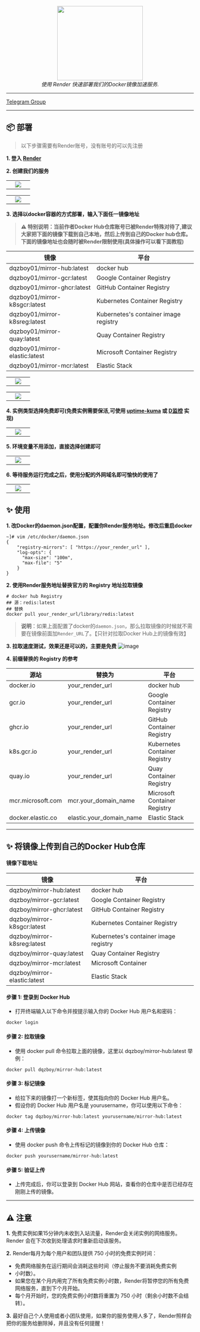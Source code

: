 <div style="text-align: center"></div>
  <p align="center">
  <img src="https://github.com/dqzboy/Docker-Proxy/assets/42825450/c187d66f-152e-4172-8268-e54bd77d48bb" width="230px" height="200px">
      <br>
      <i>使用 Render 快速部署我们的Docker镜像加速服务.</i>
  </p>
</div>

---

[Telegram Group](https://t.me/+ghs_XDp1vwxkMGU9) 

---


## 📦 部署
> 以下步骤需要有Render账号，没有账号的可以先注册

**1. 登入 [Render](https://dashboard.render.com)**

**2. 创建我们的服务**
<table>
    <tr>
        <td width="50%" align="center"><img src="https://github.com/dqzboy/Blog-Image/assets/42825450/7a16000a-6514-4cc9-892c-9f0a9746d1b2?raw=true"></td>
    </tr>
</table>

<table>
    <tr>
        <td width="50%" align="center"><img src="https://github.com/dqzboy/Docker-Proxy/assets/42825450/e5bb8e70-2bba-4b3f-a29f-fcf56ac2b82a?raw=true"></td>
    </tr>
</table>

**3. 选择以docker容器的方式部署，输入下面任一镜像地址**

> **⚠️ 特别说明：当前作者Docker Hub仓库账号已被Render特殊对待了,建议大家把下面的镜像下载到自己本地，然后上传到自己的Docker hub仓库。下面的镜像地址也会随时被Render限制使用(具体操作可以看下面教程)**

| 镜像 | 平台 |
|-------|---------------|
| dqzboy01/mirror-hub:latest   | docker hub
| dqzboy01/mirror-gcr:latest      | Google Container Registry
| dqzboy01/mirror-ghcr:latest     | GitHub Container Registry
| dqzboy01/mirror-k8sgcr:latest  | Kubernetes Container Registry
| dqzboy01/mirror-k8sreg:latest      | Kubernetes's container image registry
| dqzboy01/mirror-quay:latest     | Quay Container Registry
| dqzboy01/mirror-elastic:latest     | Microsoft Container Registry
| dqzboy01/mirror-mcr:latest     | Elastic Stack

<table>
    <tr>
        <td width="50%" align="center"><img src="https://github.com/dqzboy/Docker-Proxy/assets/42825450/3f84c551-bef4-4e00-a3b4-b85e34a7eb7e?raw=true"></td>
    </tr>
</table>

<table>
    <tr>
        <td width="50%" align="center"><img src="https://github.com/dqzboy/Docker-Proxy/assets/42825450/907ba8da-9c1d-4cfb-9951-b843fabe47a9?raw=true"></td>
    </tr>
</table>

**4. 实例类型选择免费即可(免费实例需要保活,可使用 [uptime-kuma](https://uptime.kuma.pet/) 或 [D监控](https://www.dnspod.cn/Products/Monitor) 实现)**

<table>
    <tr>
        <td width="50%" align="center"><img src="https://github.com/dqzboy/Blog-Image/assets/42825450/c0a166c9-9d06-472e-a4cd-0d16fa3eeb83?raw=true"></td>
    </tr>
</table>

**5. 环境变量不用添加，直接选择创建即可**
<table>
    <tr>
        <td width="50%" align="center"><img src="https://github.com/dqzboy/Blog-Image/assets/42825450/e760d9c3-b6f4-4a5e-81ce-64c8017c70fc?raw=true"></td>
    </tr>
</table>

**6. 等待服务运行完成之后，使用分配的外网域名即可愉快的使用了**
<table>
    <tr>
        <td width="50%" align="center"><img src="https://github.com/dqzboy/Docker-Proxy/assets/42825450/95793a23-5831-4565-9c23-03130b81e8be?raw=true"></td>
    </tr>
</table>

## ✨ 使用

**1. 改Docker的daemon.json配置，配置你Render服务地址。修改后重启docker**
```shell
~]# vim /etc/docker/daemon.json
{
    "registry-mirrors": [ "https://your_render_url" ],
    "log-opts": {
      "max-size": "100m",
      "max-file": "5"
    }
}
```
**2. 使用Render服务地址替换官方的 Registry 地址拉取镜像**
```shell
# docker hub Registry
## 源：redis:latest
## 替换
docker pull your_render_url/library/redis:latest
```

> **说明**：如果上面配置了docker的`daemon.json`，那么拉取镜像的时候就不需要在镜像前面加`Render_URL`了。【只针对拉取Docker Hub上的镜像有效】

**3. 拉取速度测试，效果还是可以的，主要是免费**
![image](https://github.com/dqzboy/Blog-Image/assets/42825450/06ad14d4-cb0f-4924-ab41-5c3f001261a2)

**4. 前缀替换的 Registry 的参考**

| 源站 | 替换为 | 平台 |
|-------|---------------|----------|
| docker.io   | your_render_url   |  docker hub 
| gcr.io      | your_render_url   |  Google Container Registry
| ghcr.io     | your_render_url  |  GitHub Container Registry
| k8s.gcr.io     | your_render_url  | Kubernetes Container Registry
| quay.io     | your_render_url  | Quay Container Registry
| mcr.microsoft.com     | mcr.your_domain_name  | Microsoft Container Registry
| docker.elastic.co     | elastic.your_domain_name  | Elastic Stack


---

## ✨ 将镜像上传到自己的Docker Hub仓库

#### 镜像下载地址
| 镜像 | 平台 |
|-------|---------------|
| dqzboy/mirror-hub:latest   | docker hub
| dqzboy/mirror-gcr:latest      | Google Container Registry
| dqzboy/mirror-ghcr:latest     | GitHub Container Registry
| dqzboy/mirror-k8sgcr:latest  | Kubernetes Container Registry
| dqzboy/mirror-k8sreg:latest      | Kubernetes's container image registry
| dqzboy/mirror-quay:latest     | Quay Container Registry
| dqzboy/mirror-mcr:latest     | Microsoft Container
| dqzboy/mirror-elastic:latest     | Elastic Stack

#### 步骤 1: 登录到 Docker Hub
- 打开终端输入以下命令并按提示输入你的 Docker Hub 用户名和密码：

```shell
docker login
```

#### 步骤 2: 拉取镜像
- 使用 docker pull 命令拉取上面的镜像，这里以 dqzboy/mirror-hub:latest 举例：

```shell
docker pull dqzboy/mirror-hub:latest
```

####  步骤 3: 标记镜像
- 给拉下来的镜像打一个新标签，使其指向你的 Docker Hub 用户名。
- 假设你的 Docker Hub 用户名是 yourusername，你可以使用以下命令：

```shell
docker tag dqzboy/mirror-hub:latest yourusername/mirror-hub:latest
```

####  步骤 4: 上传镜像
- 使用 docker push 命令上传标记的镜像到你的 Docker Hub 仓库：

```shell
docker push yourusername/mirror-hub:latest
```

####  步骤 5: 验证上传
- 上传完成后，你可以登录到 Docker Hub 网站，查看你的仓库中是否已经存在刚刚上传的镜像。

---

## ⚠️ 注意
**1.** 免费实例如果15分钟内未收到入站流量，Render会关闭实例的网络服务。Render 会在下次收到处理请求时重新启动该服务。

**2.** Render每月为每个用户和团队提供 750 小时的免费实例时间：
   - 免费网络服务在运行期间会消耗这些时间（停止服务不要消耗免费实例
   - 小时数）。
   - 如果您在某个月内用完了所有免费实例小时数，Render将暂停您的所有免费网络服务，直到下个月开始。
   - 每个月开始时，您的免费实例小时数将重置为 750 小时（剩余小时数不会结转）。

**3.** 最好自己个人使用或者小团队使用，如果你的服务使用人多了，Render照样会把你的服务给删除掉，并且没有任何提醒！